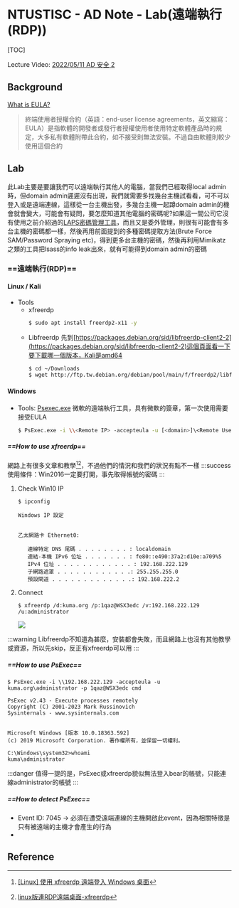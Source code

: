 # NTUSTISC - AD Note - Lab(遠端執行(RDP))
[TOC]

Lecture Video: [ 2022/05/11 AD 安全 2 ](https://youtu.be/ubNMQ7_dcm0?si=26g2Lz2CB-O-7S5d)

## Background
[What is EULA?](https://zh.wikipedia.org/wiki/%E6%9C%80%E7%BB%88%E7%94%A8%E6%88%B7%E8%AE%B8%E5%8F%AF%E5%8D%8F%E8%AE%AE)
> 終端使用者授權合約（英語：end-user license agreements，英文縮寫：EULA）是指軟體的開發者或發行者授權使用者使用特定軟體產品時的規定，大多私有軟體附帶此合約，如不接受則無法安裝。不過自由軟體則較少使用這個合約
## Lab
此Lab主要是要讓我們可以遠端執行其他人的電腦，當我們已經取得local admin時，但domain admin遲遲沒有出現，我們就需要多找幾台主機試看看，可不可以登入或是遠端連線，這樣從一台主機出發，多幾台主機一起蹲domain admin的機會就會變大，可能會有疑問，要怎麼知道其他電腦的密碼呢?如果這一間公司它沒有使用之前介紹過的[LAPS密碼管理工具](https://learn.microsoft.com/zh-tw/windows-server/identity/laps/laps-overview)，而且又是委外管理，則很有可能會有多台主機的密碼都一樣，然後再用前面提到的多種密碼提取方法(Brute Force SAM/Password Spraying etc)，得到更多台主機的密碼，然後再利用Mimikatz之類的工具把lsass的info leak出來，就有可能得到domain admin的密碼
### ==遠端執行(RDP)==
#### Linux / Kali
* Tools
    * xfreerdp
        ```bash
        $ sudo apt install freerdp2-x11 -y
        ```
    * Libfreerdp
        先到[https://packages.debian.org/sid/libfreerdp-client2-2](https://packages.debian.org/sid/libfreerdp-client2-2)這個頁面看一下要下載哪一個版本，Kali是amd64
        ```bash
        $ cd ~/Downloads
        $ wget http://ftp.tw.debian.org/debian/pool/main/f/freerdp2/libfreerdp-client2-2_2.10.0+dfsg1-1.1_amd64.deb
        ```
#### Windows
* Tools: [Psexec.exe](https://learn.microsoft.com/zh-tw/sysinternals/downloads/psexec)
    微軟的遠端執行工具，具有微軟的簽章，第一次使用需要接受EULA
    ```bash
    $ PsExec.exe -i \\<Remote IP> -accepteula -u [<domain>]\<Remote Username> -p <Remote Password> cmd
    ```

##### ==How to use xfreerdp==
網路上有很多文章和教學[^xfreerdp-teach][^xfreerdp-teach-2]，不過他們的情況和我們的狀況有點不一樣
:::success
使用條件：Win2016一定要打開，事先取得帳號的密碼
:::
1. Check Win10 IP
    ```bash!
    $ ipconfig

    Windows IP 設定


    乙太網路卡 Ethernet0:

       連線特定 DNS 尾碼 . . . . . . . . : localdomain
       連結-本機 IPv6 位址 . . . . . . . : fe80::e490:37a2:d10e:a709%5
       IPv4 位址 . . . . . . . . . . . . : 192.168.222.129
       子網路遮罩 . . . . . . . . . . . .: 255.255.255.0
       預設閘道 . . . . . . . . . . . . .: 192.168.222.2
    ```
2. Connect
    ```bash!
    $ xfreerdp /d:kuma.org /p:1qaz@WSX3edc /v:192.168.222.129 /u:administrator
    ```
    ![](https://hackmd.io/_uploads/By1s-2V1T.png)

:::warning
Libfreerdp不知道為甚麼，安裝都會失敗，而且網路上也沒有其他教學或資源，所以先skip，反正有xfreerdp可以用
:::
##### ==How to use PsExec==
```bash!
$ PsExec.exe -i \\192.168.222.129 -accepteula -u kuma.org\administrator -p 1qaz@WSX3edc cmd

PsExec v2.43 - Execute processes remotely
Copyright (C) 2001-2023 Mark Russinovich
Sysinternals - www.sysinternals.com


Microsoft Windows [版本 10.0.18363.592]
(c) 2019 Microsoft Corporation. 著作權所有，並保留一切權利。

C:\Windows\system32>whoami
kuma\administrator
```

:::danger
值得一提的是，PsExec或xfreerdp貌似無法登入bear的帳號，只能連線administrator的帳號
:::

##### ==How to detect PsExec==
* Event ID: 7045 $\to$ 必須在遭受遠端連線的主機開啟此event，因為相關特徵是只有被遠端的主機才會產生的行為
* 
## Reference
[^xfreerdp-teach]:[[Linux] 使用 xfreerdp 遠端登入 Windows 桌面](https://ephrain.net/linux-%E4%BD%BF%E7%94%A8-xfreerdp-%E9%81%A0%E7%AB%AF%E7%99%BB%E5%85%A5-windows-%E6%A1%8C%E9%9D%A2/)
[^xfreerdp-teach-2]:[linux版連RDP遠端桌面-xfreerdp](https://blog.davidou.org/archives/2663)
